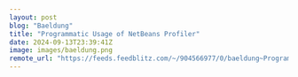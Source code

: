 ```yaml
---
layout: post
blog: "Baeldung"
title: "Programmatic Usage of NetBeans Profiler"
date: 2024-09-13T23:39:41Z
image: images/baeldung.png
remote_url: "https://feeds.feedblitz.com/~/904566977/0/baeldung~Programmatic-Usage-of-NetBeans-Profiler"
---
```


